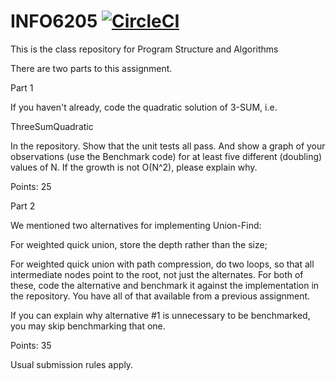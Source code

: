 # INFO6205 [![CircleCI](https://circleci.com/gh/rchillyard/INFO6205_Solutions.svg?style=svg&circle-token=e04e620a015b2df70efde4d506ee6ac96531377c)](https://circleci.com/gh/rchillyard/INFO6205_Solutions)
This is the class repository for Program Structure and Algorithms


There are two parts to this assignment.

Part 1

If you haven't already, code the quadratic solution of 3-SUM, i.e.

ThreeSumQuadratic

In the repository. Show that the unit tests all pass. And show a graph of your observations (use the Benchmark code) for at least five different (doubling) values of N. If the growth is not O(N^2), please explain why.

Points: 25

Part 2

We mentioned two alternatives for implementing Union-Find:

For weighted quick union, store the depth rather than the size;

For weighted quick union with path compression, do two loops, so that all intermediate nodes point to the root, not just the alternates.
For both of these, code the alternative and benchmark it against the implementation in the repository. You have all of that available from a previous assignment.

If you can explain why alternative #1 is unnecessary to be benchmarked, you may skip benchmarking that one.

Points: 35

Usual submission rules apply.
